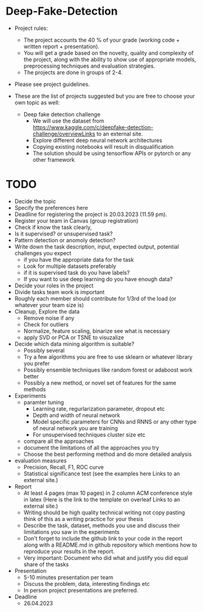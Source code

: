 # Deep-Fake-Detection
- Project rules:
  - The project accounts the 40 % of your grade  (working code + written report + presentation).
  - You will get a grade based on the novelty, quality and complexity of the project, along with the ability to show use of appropriate models, preprocessing techniques and evaluation strategies.
  - The projects are done in groups of 2-4.

- Please see project guidelines.

- These are the list of projects suggested but you are free to choose your own topic as well:
  - Deep fake detection challenge
    - We will use the dataset from https://www.kaggle.com/c/deepfake-detection-challenge/overviewLinks to an external site.
    - Explore different deep neural network architectures
    - Copying existing notebooks will result in disqualification
    - The solution should be using tensorflow APIs or pytorch or any other framework

# TODO

- Decide the topic
- Specify the preferences here
- Deadline for registering the project is 20.03.2023 (11.59 pm).
- Register your team in Canvas (group registration)
- Check if know the task clearly,
- Is it supervised? or unsupervised task?
- Pattern detection or anomoly detection?
- Write down the task description, input, expected output, potential challenges you expect
  - if you have the appropriate data for the task
  - Look for multiple datasets preferably
  - if it is supervised task do you have labels?
  - If you want to use deep learning do you have enough data?
- Decide your roles in the project
- Divide tasks team work is important
- Roughly each member should contribute for 1/3rd of the load (or whatever your team size is)
- Cleanup, Explore the data
  - Remove noise if any
  - Check for outliers
  - Normalize, feature scaling, binarize see what is necessary
  - apply SVD or PCA or TSNE to visuzalize
- Decide which data mining algorithm is suitable?
  - Possibly several
  - Try a few algorithms you are free to use sklearn or whatever library you prefer
  - Possibly ensemble techniques like random forest or adaboost work better
  - Possibly a new method, or novel set of features for the same methods
- Experiments
  - paramter tuning
    - Learning rate, regurlarization parameter, dropout etc
    - Depth and width of neural network
    - Model specific parameters for CNNs and RNNS or any other type of neural network you are training
    - For unsupervised techniques cluster size etc
  - compare all the approaches
  - document the limitations of all the approaches you try
  - Choose the best performing method and do more detailed analysis
- evaluation measures
  - Precision, Recall, F1, ROC curve
  - Statistical significance test (see the examples here Links to an external site.)
- Report
  - At least 4 pages (max 10 pages) in 2 column ACM conference style in latex (Here is the link to the template on overleaf Links to an external site.)
  - Writing should be high quality technical writing not copy pasting think of this as a writing practice for your thesis
  - Describe the task, dataset, methods you use and discuss their limitations you saw in the experiments
  - Don't forget to include the github link to your code in the report along with a README.md in github repository which mentions how to reproduce your results in the report.
  - Very important: Document who did what and justify you did equal share of the tasks
- Presentation
  - 5-10 minutes presentation per team
  - Discuss the problem, data, interesting findings etc
  - In person project presentations are preferred. 
- Deadline
  - 26.04.2023

